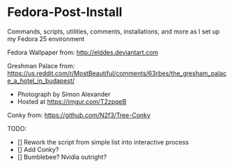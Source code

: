 # Fedora-Post-Install
Commands, scripts, utilities, comments, installations, and more as I set up my Fedora 25 environment

Fedora Wallpaper from: http://elddes.deviantart.com

Greshman Palace from: https://us.reddit.com/r/MostBeautiful/comments/63rbes/the_gresham_palace_a_hotel_in_budapest/
- Photograph by Simon Alexander
- Hosted at https://imgur.com/T2zpqeB

Conky from: https://github.com/N2f3/Tree-Conky

TODO:
- [] Rework the script from simple list into interactive process
- [] Add Conky?
- [] Bumblebee? Nvidia outright?
